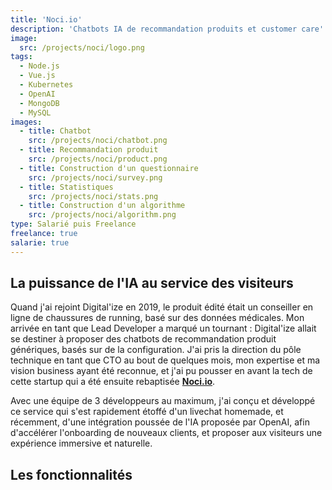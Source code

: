 ```yaml
---
title: 'Noci.io'
description: 'Chatbots IA de recommandation produits et customer care'
image:
  src: /projects/noci/logo.png
tags:
  - Node.js
  - Vue.js
  - Kubernetes
  - OpenAI
  - MongoDB
  - MySQL
images:
  - title: Chatbot
    src: /projects/noci/chatbot.png
  - title: Recommandation produit
    src: /projects/noci/product.png
  - title: Construction d'un questionnaire
    src: /projects/noci/survey.png
  - title: Statistiques
    src: /projects/noci/stats.png
  - title: Construction d'un algorithme
    src: /projects/noci/algorithm.png
type: Salarié puis Freelance
freelance: true
salarie: true
---
```


## La puissance de l'IA au service des visiteurs

Quand j'ai rejoint Digital'ize en 2019, le produit édité était un conseiller en ligne de chaussures de running, basé sur des données médicales. Mon arrivée en tant que Lead Developer a marqué un tournant : Digital'ize allait se destiner à proposer des chatbots de recommandation produit génériques, basés sur de la configuration. J'ai pris la direction du pôle technique en tant que CTO au bout de quelques mois, mon expertise et ma vision business ayant été reconnue, et j'ai pu pousser en avant la tech de cette startup qui a été ensuite rebaptisée <a href="https://www.noci.io" target="_blank">**Noci.io**</a>.

Avec une équipe de 3 développeurs au maximum, j'ai conçu et développé ce service qui s'est rapidement étoffé d'un livechat homemade, et récemment, d'une intégration poussée de l'IA proposée par OpenAI, afin d'accélérer l'onboarding de nouveaux clients, et proposer aux visiteurs une expérience immersive et naturelle.

## Les fonctionnalités
